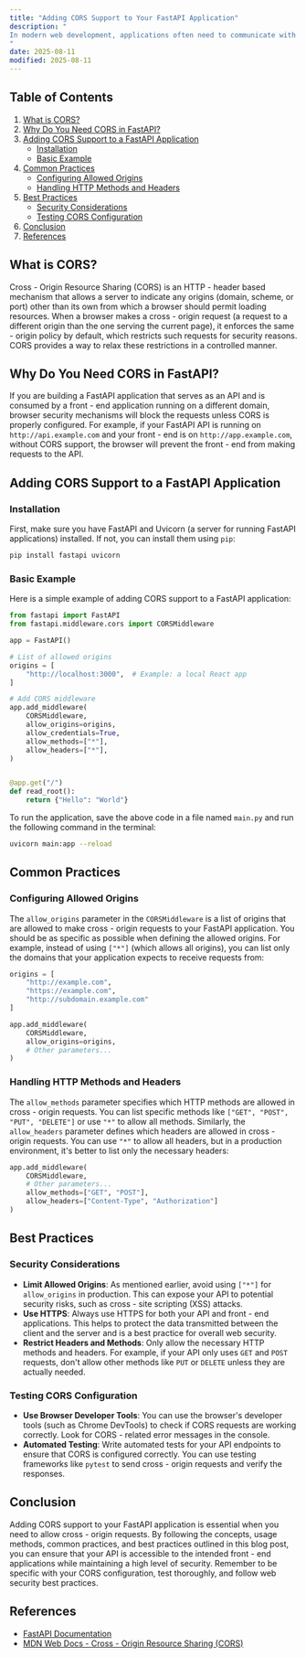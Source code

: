 ```yaml
---
title: "Adding CORS Support to Your FastAPI Application"
description: "
In modern web development, applications often need to communicate with servers across different origins. Cross - Origin Resource Sharing (CORS) is a mechanism that allows restricted resources on a web page to be requested from another domain outside the domain from which the first resource was served. FastAPI, a modern, fast (high-performance) web framework for building APIs with Python, provides straightforward ways to add CORS support. This blog post will guide you through the fundamental concepts, usage methods, common practices, and best practices of adding CORS support to your FastAPI application.
"
date: 2025-08-11
modified: 2025-08-11
---
```


## Table of Contents
1. [What is CORS?](#what-is-cors)
2. [Why Do You Need CORS in FastAPI?](#why-do-you-need-cors-in-fastapi)
3. [Adding CORS Support to a FastAPI Application](#adding-cors-support-to-a-fastapi-application)
    - [Installation](#installation)
    - [Basic Example](#basic-example)
4. [Common Practices](#common-practices)
    - [Configuring Allowed Origins](#configuring-allowed-origins)
    - [Handling HTTP Methods and Headers](#handling-http-methods-and-headers)
5. [Best Practices](#best-practices)
    - [Security Considerations](#security-considerations)
    - [Testing CORS Configuration](#testing-cors-configuration)
6. [Conclusion](#conclusion)
7. [References](#references)

## What is CORS?
Cross - Origin Resource Sharing (CORS) is an HTTP - header based mechanism that allows a server to indicate any origins (domain, scheme, or port) other than its own from which a browser should permit loading resources. When a browser makes a cross - origin request (a request to a different origin than the one serving the current page), it enforces the same - origin policy by default, which restricts such requests for security reasons. CORS provides a way to relax these restrictions in a controlled manner.

## Why Do You Need CORS in FastAPI?
If you are building a FastAPI application that serves as an API and is consumed by a front - end application running on a different domain, browser security mechanisms will block the requests unless CORS is properly configured. For example, if your FastAPI API is running on `http://api.example.com` and your front - end is on `http://app.example.com`, without CORS support, the browser will prevent the front - end from making requests to the API.

## Adding CORS Support to a FastAPI Application

### Installation
First, make sure you have FastAPI and Uvicorn (a server for running FastAPI applications) installed. If not, you can install them using `pip`:
```bash
pip install fastapi uvicorn
```

### Basic Example
Here is a simple example of adding CORS support to a FastAPI application:
```python
from fastapi import FastAPI
from fastapi.middleware.cors import CORSMiddleware

app = FastAPI()

# List of allowed origins
origins = [
    "http://localhost:3000",  # Example: a local React app
]

# Add CORS middleware
app.add_middleware(
    CORSMiddleware,
    allow_origins=origins,
    allow_credentials=True,
    allow_methods=["*"],
    allow_headers=["*"],
)


@app.get("/")
def read_root():
    return {"Hello": "World"}
```
To run the application, save the above code in a file named `main.py` and run the following command in the terminal:
```bash
uvicorn main:app --reload
```

## Common Practices

### Configuring Allowed Origins
The `allow_origins` parameter in the `CORSMiddleware` is a list of origins that are allowed to make cross - origin requests to your FastAPI application. You should be as specific as possible when defining the allowed origins. For example, instead of using `["*"]` (which allows all origins), you can list only the domains that your application expects to receive requests from:
```python
origins = [
    "http://example.com",
    "https://example.com",
    "http://subdomain.example.com"
]

app.add_middleware(
    CORSMiddleware,
    allow_origins=origins,
    # Other parameters...
)
```

### Handling HTTP Methods and Headers
The `allow_methods` parameter specifies which HTTP methods are allowed in cross - origin requests. You can list specific methods like `["GET", "POST", "PUT", "DELETE"]` or use `"*"` to allow all methods. Similarly, the `allow_headers` parameter defines which headers are allowed in cross - origin requests. You can use `"*"` to allow all headers, but in a production environment, it's better to list only the necessary headers:
```python
app.add_middleware(
    CORSMiddleware,
    # Other parameters...
    allow_methods=["GET", "POST"],
    allow_headers=["Content-Type", "Authorization"]
)
```

## Best Practices

### Security Considerations
- **Limit Allowed Origins**: As mentioned earlier, avoid using `["*"]` for `allow_origins` in production. This can expose your API to potential security risks, such as cross - site scripting (XSS) attacks.
- **Use HTTPS**: Always use HTTPS for both your API and front - end applications. This helps to protect the data transmitted between the client and the server and is a best practice for overall web security.
- **Restrict Headers and Methods**: Only allow the necessary HTTP methods and headers. For example, if your API only uses `GET` and `POST` requests, don't allow other methods like `PUT` or `DELETE` unless they are actually needed.

### Testing CORS Configuration
- **Use Browser Developer Tools**: You can use the browser's developer tools (such as Chrome DevTools) to check if CORS requests are working correctly. Look for CORS - related error messages in the console.
- **Automated Testing**: Write automated tests for your API endpoints to ensure that CORS is configured correctly. You can use testing frameworks like `pytest` to send cross - origin requests and verify the responses.

## Conclusion
Adding CORS support to your FastAPI application is essential when you need to allow cross - origin requests. By following the concepts, usage methods, common practices, and best practices outlined in this blog post, you can ensure that your API is accessible to the intended front - end applications while maintaining a high level of security. Remember to be specific with your CORS configuration, test thoroughly, and follow web security best practices.

## References
- [FastAPI Documentation](https://fastapi.tiangolo.com/)
- [MDN Web Docs - Cross - Origin Resource Sharing (CORS)](https://developer.mozilla.org/en-US/docs/Web/HTTP/CORS)